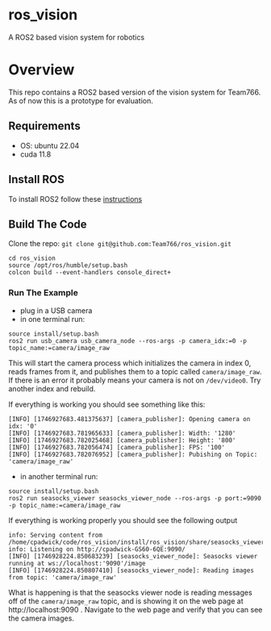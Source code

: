 # ros_vision
A ROS2 based vision system for robotics


# Overview

This repo contains a ROS2 based version of the vision system for Team766.  As of now this is a prototype for evaluation.

## Requirements

- OS: ubuntu 22.04
- cuda 11.8

## Install ROS

To install ROS2 follow these [instructions](https://docs.ros.org/en/humble/Installation/Ubuntu-Install-Debs.html)

## Build The Code

Clone the repo: `git clone git@github.com:Team766/ros_vision.git`

```
cd ros_vision
source /opt/ros/humble/setup.bash
colcon build --event-handlers console_direct+
```

### Run The Example

- plug in a USB camera
- in one terminal run:
```
source install/setup.bash
ros2 run usb_camera usb_camera_node --ros-args -p camera_idx:=0 -p topic_name:=camera/image_raw
```
This will start the camera process which initializes the camera in index 0, reads frames from it, and publishes them to a topic called `camera/image_raw`.  If there is an error it probably means your camera is not on `/dev/video0`.  Try another index and rebuild.

If everything is working you should see something like this:

```
[INFO] [1746927683.481375637] [camera_publisher]: Opening camera on idx: '0'
[INFO] [1746927683.781965633] [camera_publisher]: Width: '1280'
[INFO] [1746927683.782025468] [camera_publisher]: Height: '800'
[INFO] [1746927683.782056474] [camera_publisher]: FPS: '100'
[INFO] [1746927683.782076952] [camera_publisher]: Pubishing on Topic: 'camera/image_raw'

```

- in another terminal run:

```
source install/setup.bash
ros2 run seasocks_viewer seasocks_viewer_node --ros-args -p port:=9090 -p topic_name:=camera/image_raw
```

If everything is working properly you should see the following output

```
info: Serving content from /home/cpadwick/code/ros_vision/install/ros_vision/share/seasocks_viewer/web
info: Listening on http://cpadwick-GS60-6QE:9090/
[INFO] [1746928224.850683239] [seasocks_viewer_node]: Seasocks viewer running at ws://localhost:'9090'/image
[INFO] [1746928224.850807410] [seasocks_viewer_node]: Reading images from topic: 'camera/image_raw'
```

What is happening is that the seasocks viewer node is reading messages off of the `camera/image_raw` topic, and is showing it on the web page at http://localhost:9090 . Navigate to the web page and verify that you can see the camera images.

